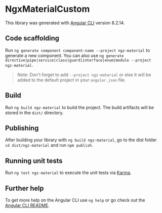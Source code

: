 # NgxMaterialCustom

This library was generated with [Angular CLI](https://github.com/angular/angular-cli) version 8.2.14.

## Code scaffolding

Run `ng generate component component-name --project ngz-material` to generate a new component. You can also use `ng generate directive|pipe|service|class|guard|interface|enum|module --project ngz-material`.
> Note: Don't forget to add `--project ngz-material` or else it will be added to the default project in your `angular.json` file. 

## Build

Run `ng build ngz-material` to build the project. The build artifacts will be stored in the `dist/` directory.

## Publishing

After building your library with `ng build ngz-material`, go to the dist folder `cd dist/ngz-material` and run `npm publish`.

## Running unit tests

Run `ng test ngz-material` to execute the unit tests via [Karma](https://karma-runner.github.io).

## Further help

To get more help on the Angular CLI use `ng help` or go check out the [Angular CLI README](https://github.com/angular/angular-cli/blob/master/README.md).

